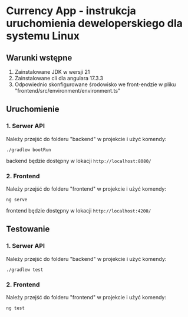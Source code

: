 # Currency App - instrukcja uruchomienia deweloperskiego dla systemu Linux

## Warunki wstępne
1. Zainstalowane JDK w wersji 21
2. Zainstalowane cli dla angulara 17.3.3
3. Odpowiednio skonfigurowane środowisko we front-endzie w pliku "frontend/src/environment/environment.ts"

## Uruchomienie
### 1. Serwer API
Należy przejść do folderu "backend" w projekcie i użyć komendy:
```
./gradlew bootRun
```
backend będzie dostępny w lokacji `http://localhost:8080/`
### 2. Frontend
Należy przejść do folderu "frontend" w projekcie i użyć komendy:
```
ng serve
```
frontend będzie dostępny w lokacji `http://localhost:4200/`

## Testowanie
### 1. Serwer API
Należy przejść do folderu "backend" w projekcie i użyć komendy:
```
./gradlew test
```
### 2. Frontend
Należy przejść do folderu "frontend" w projekcie i użyć komendy:
```
ng test
```

